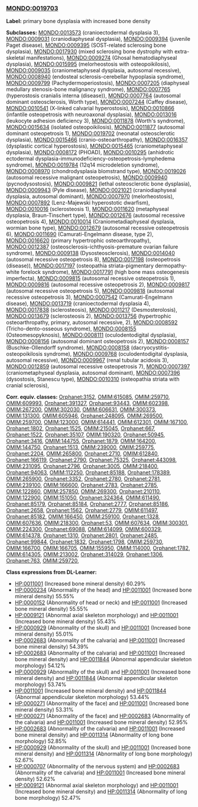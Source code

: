 
### [MONDO:0019703](http://purl.obolibrary.org/obo/MONDO_0019703)
**Label:** primary bone dysplasia with increased bone density

**Subclasses:** [MONDO:0013573](http://purl.obolibrary.org/obo/MONDO_0013573) (cranioectodermal dysplasia 3), [MONDO:0009031](http://purl.obolibrary.org/obo/MONDO_0009031) (craniodiaphyseal dysplasia), [MONDO:0009394](http://purl.obolibrary.org/obo/MONDO_0009394) (juvenile Paget disease), [MONDO:0009395](http://purl.obolibrary.org/obo/MONDO_0009395) (SOST-related sclerosing bone dysplasia), [MONDO:0017930](http://purl.obolibrary.org/obo/MONDO_0017930) (mixed sclerosing bone dystrophy with extra-skeletal manifestations), [MONDO:0009274](http://purl.obolibrary.org/obo/MONDO_0009274) (Ghosal hematodiaphyseal dysplasia), [MONDO:0015995](http://purl.obolibrary.org/obo/MONDO_0015995) (melorheostosis with osteopoikilosis), [MONDO:0009035](http://purl.obolibrary.org/obo/MONDO_0009035) (craniometaphyseal dysplasia, autosomal recessive), [MONDO:0008940](http://purl.obolibrary.org/obo/MONDO_0008940) (endosteal sclerosis-cerebellar hypoplasia syndrome), [MONDO:0009799](http://purl.obolibrary.org/obo/MONDO_0009799) (Pachydermoperiostosis), [MONDO:0007205](http://purl.obolibrary.org/obo/MONDO_0007205) (diaphyseal medullary stenosis-bone malignancy syndrome), [MONDO:0007765](http://purl.obolibrary.org/obo/MONDO_0007765) (hyperostosis cranialis interna (disease)), [MONDO:0007764](http://purl.obolibrary.org/obo/MONDO_0007764) (autosomal dominant osteosclerosis, Worth type), [MONDO:0007244](http://purl.obolibrary.org/obo/MONDO_0007244) (Caffey disease), [MONDO:0010541](http://purl.obolibrary.org/obo/MONDO_0010541) (X-linked calvarial hyperostosis), [MONDO:0010866](http://purl.obolibrary.org/obo/MONDO_0010866) (infantile osteopetrosis with neuroaxonal dysplasia), [MONDO:0013016](http://purl.obolibrary.org/obo/MONDO_0013016) (leukocyte adhesion deficiency 3), [MONDO:0011878](http://purl.obolibrary.org/obo/MONDO_0011878) (Worth's syndrome), [MONDO:0015634](http://purl.obolibrary.org/obo/MONDO_0015634) (isolated osteopoikilosis), [MONDO:0011877](http://purl.obolibrary.org/obo/MONDO_0011877) (autosomal dominant osteopetrosis 1), [MONDO:0019702](http://purl.obolibrary.org/obo/MONDO_0019702) (neonatal osteosclerotic dysplasia), [MONDO:0015466](http://purl.obolibrary.org/obo/MONDO_0015466) (cranio-osteoarthropathy), [MONDO:0016357](http://purl.obolibrary.org/obo/MONDO_0016357) (dysplastic cortical hyperostosis), [MONDO:0015465](http://purl.obolibrary.org/obo/MONDO_0015465) (craniometaphyseal dysplasia), [MONDO:0008172](http://purl.obolibrary.org/obo/MONDO_0008172) (PHOAD), [MONDO:0010295](http://purl.obolibrary.org/obo/MONDO_0010295) (anhidrotic ectodermal dysplasia-immunodeficiency-osteopetrosis-lymphedema syndrome), [MONDO:0019784](http://purl.obolibrary.org/obo/MONDO_0019784) (12q14 microdeletion syndrome), [MONDO:0008970](http://purl.obolibrary.org/obo/MONDO_0008970) (chondrodysplasia blomstrand type), [MONDO:0019026](http://purl.obolibrary.org/obo/MONDO_0019026) (autosomal recessive malignant osteopetrosis), [MONDO:0009940](http://purl.obolibrary.org/obo/MONDO_0009940) (pycnodysostosis), [MONDO:0009821](http://purl.obolibrary.org/obo/MONDO_0009821) (lethal osteosclerotic bone dysplasia), [MONDO:0009943](http://purl.obolibrary.org/obo/MONDO_0009943) (Pyle disease), [MONDO:0021021](http://purl.obolibrary.org/obo/MONDO_0021021) (craniodiaphyseal dysplasia, autosomal dominant), [MONDO:0007970](http://purl.obolibrary.org/obo/MONDO_0007970) (melorheostosis), [MONDO:0007892](http://purl.obolibrary.org/obo/MONDO_0007892) (Lenz-Majewski hyperostotic dwarfism), [MONDO:0010016](http://purl.obolibrary.org/obo/MONDO_0010016) (sclerosteosis 1), [MONDO:0011620](http://purl.obolibrary.org/obo/MONDO_0011620) (metaphyseal dysplasia, Braun-Tinschert type), [MONDO:0012676](http://purl.obolibrary.org/obo/MONDO_0012676) (autosomal recessive osteopetrosis 4), [MONDO:0010014](http://purl.obolibrary.org/obo/MONDO_0010014) (Craniometadiaphyseal dysplasia, wormian bone type), [MONDO:0012679](http://purl.obolibrary.org/obo/MONDO_0012679) (autosomal recessive osteopetrosis 6), [MONDO:0011690](http://purl.obolibrary.org/obo/MONDO_0011690) (Camurati-Engelmann disease, type 2), [MONDO:0016620](http://purl.obolibrary.org/obo/MONDO_0016620) (primary hypertrophic osteoarthropathy), [MONDO:0012387](http://purl.obolibrary.org/obo/MONDO_0012387) (osteosclerosis-ichthyosis-premature ovarian failure syndrome), [MONDO:0009138](http://purl.obolibrary.org/obo/MONDO_0009138) (Dysosteosclerosis), [MONDO:0014040](http://purl.obolibrary.org/obo/MONDO_0014040) (autosomal recessive osteopetrosis 8), [MONDO:0017198](http://purl.obolibrary.org/obo/MONDO_0017198) (osteopetrosis (disease)), [MONDO:0017197](http://purl.obolibrary.org/obo/MONDO_0017197) (osteopathia striata-pigmentary dermopathy-white forelock syndrome), [MONDO:0017791](http://purl.obolibrary.org/obo/MONDO_0017791) (high bone mass osteogenesis imperfecta), [MONDO:0009815](http://purl.obolibrary.org/obo/MONDO_0009815) (autosomal recessive osteopetrosis 1), [MONDO:0009816](http://purl.obolibrary.org/obo/MONDO_0009816) (autosomal recessive osteopetrosis 2), [MONDO:0009817](http://purl.obolibrary.org/obo/MONDO_0009817) (autosomal recessive osteopetrosis 5), [MONDO:0009818](http://purl.obolibrary.org/obo/MONDO_0009818) (autosomal recessive osteopetrosis 3), [MONDO:0007542](http://purl.obolibrary.org/obo/MONDO_0007542) (Camurati-Engelmann disease), [MONDO:0013719](http://purl.obolibrary.org/obo/MONDO_0013719) (cranioectodermal dysplasia 4), [MONDO:0017838](http://purl.obolibrary.org/obo/MONDO_0017838) (sclerosteosis), [MONDO:0011217](http://purl.obolibrary.org/obo/MONDO_0011217) (Desmosterolosis), [MONDO:0013679](http://purl.obolibrary.org/obo/MONDO_0013679) (sclerosteosis 2), [MONDO:0013756](http://purl.obolibrary.org/obo/MONDO_0013756) (hypertrophic osteoarthropathy, primary, autosomal recessive, 2), [MONDO:0008592](http://purl.obolibrary.org/obo/MONDO_0008592) (Tricho-dento-osseous syndrome), [MONDO:0008155](http://purl.obolibrary.org/obo/MONDO_0008155) (Osteomesopyknosis), [MONDO:0008111](http://purl.obolibrary.org/obo/MONDO_0008111) (oculodentodigital dysplasia), [MONDO:0008156](http://purl.obolibrary.org/obo/MONDO_0008156) (autosomal dominant osteopetrosis 2), [MONDO:0008157](http://purl.obolibrary.org/obo/MONDO_0008157) (Buschke-Ollendorff syndrome), [MONDO:0008158](http://purl.obolibrary.org/obo/MONDO_0008158) (dacryocystitis-osteopoikilosis syndrome), [MONDO:0009768](http://purl.obolibrary.org/obo/MONDO_0009768) (oculodentodigital dysplasia, autosomal recessive), [MONDO:0009967](http://purl.obolibrary.org/obo/MONDO_0009967) (renal tubular acidosis 3), [MONDO:0012859](http://purl.obolibrary.org/obo/MONDO_0012859) (autosomal recessive osteopetrosis 7), [MONDO:0007397](http://purl.obolibrary.org/obo/MONDO_0007397) (craniometaphyseal dysplasia, autosomal dominant), [MONDO:0007396](http://purl.obolibrary.org/obo/MONDO_0007396) (dysostosis, Stanescu type), [MONDO:0010310](http://purl.obolibrary.org/obo/MONDO_0010310) (osteopathia striata with cranial sclerosis), 

**Corr. equiv. classes:** [Orphanet:3152](http://www.orpha.net/ORDO/Orphanet_3152), [OMIM:615085](http://purl.obolibrary.org/obo/OMIM_615085), [OMIM:259710](http://purl.obolibrary.org/obo/OMIM_259710), [OMIM:609993](http://purl.obolibrary.org/obo/OMIM_609993), [Orphanet:391327](http://www.orpha.net/ORDO/Orphanet_391327), [Orphanet:93443](http://www.orpha.net/ORDO/Orphanet_93443), [OMIM:602398](http://purl.obolibrary.org/obo/OMIM_602398), [OMIM:267200](http://purl.obolibrary.org/obo/OMIM_267200), [OMIM:302030](http://purl.obolibrary.org/obo/OMIM_302030), [OMIM:606631](http://purl.obolibrary.org/obo/OMIM_606631), [OMIM:300373](http://purl.obolibrary.org/obo/OMIM_300373), [OMIM:131300](http://purl.obolibrary.org/obo/OMIM_131300), [OMIM:605946](http://purl.obolibrary.org/obo/OMIM_605946), [Orphanet:248095](http://www.orpha.net/ORDO/Orphanet_248095), [OMIM:269500](http://purl.obolibrary.org/obo/OMIM_269500), [OMIM:259700](http://purl.obolibrary.org/obo/OMIM_259700), [OMIM:123000](http://purl.obolibrary.org/obo/OMIM_123000), [OMIM:614441](http://purl.obolibrary.org/obo/OMIM_614441), [OMIM:612301](http://purl.obolibrary.org/obo/OMIM_612301), [OMIM:167100](http://purl.obolibrary.org/obo/OMIM_167100), [Orphanet:1802](http://www.orpha.net/ORDO/Orphanet_1802), [Orphanet:1525](http://www.orpha.net/ORDO/Orphanet_1525), [OMIM:215045](http://purl.obolibrary.org/obo/OMIM_215045), [Orphanet:667](http://www.orpha.net/ORDO/Orphanet_667), [Orphanet:1522](http://www.orpha.net/ORDO/Orphanet_1522), [Orphanet:35107](http://www.orpha.net/ORDO/Orphanet_35107), [OMIM:190320](http://purl.obolibrary.org/obo/OMIM_190320), [Orphanet:50945](http://www.orpha.net/ORDO/Orphanet_50945), [Orphanet:3416](http://www.orpha.net/ORDO/Orphanet_3416), [OMIM:144755](http://purl.obolibrary.org/obo/OMIM_144755), [Orphanet:1879](http://www.orpha.net/ORDO/Orphanet_1879), [OMIM:164200](http://purl.obolibrary.org/obo/OMIM_164200), [OMIM:144750](http://purl.obolibrary.org/obo/OMIM_144750), [Orphanet:1513](http://www.orpha.net/ORDO/Orphanet_1513), [OMIM:239000](http://purl.obolibrary.org/obo/OMIM_239000), [OMIM:259775](http://purl.obolibrary.org/obo/OMIM_259775), [Orphanet:2204](http://www.orpha.net/ORDO/Orphanet_2204), [OMIM:265800](http://purl.obolibrary.org/obo/OMIM_265800), [Orphanet:2710](http://www.orpha.net/ORDO/Orphanet_2710), [OMIM:612840](http://purl.obolibrary.org/obo/OMIM_612840), [Orphanet:166119](http://www.orpha.net/ORDO/Orphanet_166119), [Orphanet:2790](http://www.orpha.net/ORDO/Orphanet_2790), [Orphanet:75325](http://www.orpha.net/ORDO/Orphanet_75325), [Orphanet:443098](http://www.orpha.net/ORDO/Orphanet_443098), [OMIM:231095](http://purl.obolibrary.org/obo/OMIM_231095), [Orphanet:2796](http://www.orpha.net/ORDO/Orphanet_2796), [Orphanet:3005](http://www.orpha.net/ORDO/Orphanet_3005), [OMIM:218400](http://purl.obolibrary.org/obo/OMIM_218400), [Orphanet:94063](http://www.orpha.net/ORDO/Orphanet_94063), [OMIM:112250](http://purl.obolibrary.org/obo/OMIM_112250), [Orphanet:85188](http://www.orpha.net/ORDO/Orphanet_85188), [Orphanet:178389](http://www.orpha.net/ORDO/Orphanet_178389), [OMIM:265900](http://purl.obolibrary.org/obo/OMIM_265900), [Orphanet:3352](http://www.orpha.net/ORDO/Orphanet_3352), [Orphanet:2780](http://www.orpha.net/ORDO/Orphanet_2780), [Orphanet:2781](http://www.orpha.net/ORDO/Orphanet_2781), [OMIM:239100](http://purl.obolibrary.org/obo/OMIM_239100), [OMIM:166600](http://purl.obolibrary.org/obo/OMIM_166600), [Orphanet:2783](http://www.orpha.net/ORDO/Orphanet_2783), [Orphanet:2785](http://www.orpha.net/ORDO/Orphanet_2785), [OMIM:122860](http://purl.obolibrary.org/obo/OMIM_122860), [OMIM:257850](http://purl.obolibrary.org/obo/OMIM_257850), [OMIM:269300](http://purl.obolibrary.org/obo/OMIM_269300), [Orphanet:210110](http://www.orpha.net/ORDO/Orphanet_210110), [OMIM:122900](http://purl.obolibrary.org/obo/OMIM_122900), [OMIM:151050](http://purl.obolibrary.org/obo/OMIM_151050), [Orphanet:324364](http://www.orpha.net/ORDO/Orphanet_324364), [OMIM:611490](http://purl.obolibrary.org/obo/OMIM_611490), [Orphanet:85179](http://www.orpha.net/ORDO/Orphanet_85179), [Orphanet:85184](http://www.orpha.net/ORDO/Orphanet_85184), [Orphanet:2777](http://www.orpha.net/ORDO/Orphanet_2777), [Orphanet:85186](http://www.orpha.net/ORDO/Orphanet_85186), [Orphanet:2658](http://www.orpha.net/ORDO/Orphanet_2658), [Orphanet:1562](http://www.orpha.net/ORDO/Orphanet_1562), [Orphanet:2779](http://www.orpha.net/ORDO/Orphanet_2779), [OMIM:611497](http://purl.obolibrary.org/obo/OMIM_611497), [Orphanet:85182](http://www.orpha.net/ORDO/Orphanet_85182), [OMIM:166450](http://purl.obolibrary.org/obo/OMIM_166450), [OMIM:259100](http://purl.obolibrary.org/obo/OMIM_259100), [Orphanet:1328](http://www.orpha.net/ORDO/Orphanet_1328), [OMIM:607636](http://purl.obolibrary.org/obo/OMIM_607636), [OMIM:218300](http://purl.obolibrary.org/obo/OMIM_218300), [Orphanet:53](http://www.orpha.net/ORDO/Orphanet_53), [OMIM:607634](http://purl.obolibrary.org/obo/OMIM_607634), [OMIM:300301](http://purl.obolibrary.org/obo/OMIM_300301), [OMIM:224300](http://purl.obolibrary.org/obo/OMIM_224300), [Orphanet:69088](http://www.orpha.net/ORDO/Orphanet_69088), [OMIM:614099](http://purl.obolibrary.org/obo/OMIM_614099), [OMIM:600329](http://purl.obolibrary.org/obo/OMIM_600329), [OMIM:614378](http://purl.obolibrary.org/obo/OMIM_614378), [Orphanet:1310](http://www.orpha.net/ORDO/Orphanet_1310), [Orphanet:2801](http://www.orpha.net/ORDO/Orphanet_2801), [Orphanet:2485](http://www.orpha.net/ORDO/Orphanet_2485), [Orphanet:99844](http://www.orpha.net/ORDO/Orphanet_99844), [Orphanet:1832](http://www.orpha.net/ORDO/Orphanet_1832), [Orphanet:1798](http://www.orpha.net/ORDO/Orphanet_1798), [OMIM:259730](http://purl.obolibrary.org/obo/OMIM_259730), [OMIM:166700](http://purl.obolibrary.org/obo/OMIM_166700), [OMIM:166705](http://purl.obolibrary.org/obo/OMIM_166705), [OMIM:155950](http://purl.obolibrary.org/obo/OMIM_155950), [OMIM:114000](http://purl.obolibrary.org/obo/OMIM_114000), [Orphanet:1782](http://www.orpha.net/ORDO/Orphanet_1782), [OMIM:614305](http://purl.obolibrary.org/obo/OMIM_614305), [OMIM:213002](http://purl.obolibrary.org/obo/OMIM_213002), [Orphanet:314029](http://www.orpha.net/ORDO/Orphanet_314029), [Orphanet:1306](http://www.orpha.net/ORDO/Orphanet_1306), [Orphanet:763](http://www.orpha.net/ORDO/Orphanet_763), [OMIM:259720](http://purl.obolibrary.org/obo/OMIM_259720), 

**Class expressions from DL-Learner:**

- [HP:0011001](http://purl.obolibrary.org/obo/HP_0011001) (Increased bone mineral density) 60.29%
- [HP:0000234](http://purl.obolibrary.org/obo/HP_0000234) (Abnormality of the head) and [HP:0011001](http://purl.obolibrary.org/obo/HP_0011001) (Increased bone mineral density) 55.55%
- [HP:0000152](http://purl.obolibrary.org/obo/HP_0000152) (Abnormality of head or neck) and [HP:0011001](http://purl.obolibrary.org/obo/HP_0011001) (Increased bone mineral density) 55.55%
- [HP:0009121](http://purl.obolibrary.org/obo/HP_0009121) (Abnormal axial skeleton morphology) and [HP:0011001](http://purl.obolibrary.org/obo/HP_0011001) (Increased bone mineral density) 55.43%
- [HP:0000929](http://purl.obolibrary.org/obo/HP_0000929) (Abnormality of the skull) and [HP:0011001](http://purl.obolibrary.org/obo/HP_0011001) (Increased bone mineral density) 55.01%
- [HP:0002683](http://purl.obolibrary.org/obo/HP_0002683) (Abnormality of the calvaria) and [HP:0011001](http://purl.obolibrary.org/obo/HP_0011001) (Increased bone mineral density) 54.39%
- [HP:0002683](http://purl.obolibrary.org/obo/HP_0002683) (Abnormality of the calvaria) and [HP:0011001](http://purl.obolibrary.org/obo/HP_0011001) (Increased bone mineral density) and [HP:0011844](http://purl.obolibrary.org/obo/HP_0011844) (Abnormal appendicular skeleton morphology) 54.12%
- [HP:0000929](http://purl.obolibrary.org/obo/HP_0000929) (Abnormality of the skull) and [HP:0011001](http://purl.obolibrary.org/obo/HP_0011001) (Increased bone mineral density) and [HP:0011844](http://purl.obolibrary.org/obo/HP_0011844) (Abnormal appendicular skeleton morphology) 53.74%
- [HP:0011001](http://purl.obolibrary.org/obo/HP_0011001) (Increased bone mineral density) and [HP:0011844](http://purl.obolibrary.org/obo/HP_0011844) (Abnormal appendicular skeleton morphology) 53.44%
- [HP:0000271](http://purl.obolibrary.org/obo/HP_0000271) (Abnormality of the face) and [HP:0011001](http://purl.obolibrary.org/obo/HP_0011001) (Increased bone mineral density) 53.31%
- [HP:0000271](http://purl.obolibrary.org/obo/HP_0000271) (Abnormality of the face) and [HP:0002683](http://purl.obolibrary.org/obo/HP_0002683) (Abnormality of the calvaria) and [HP:0011001](http://purl.obolibrary.org/obo/HP_0011001) (Increased bone mineral density) 52.95%
- [HP:0002683](http://purl.obolibrary.org/obo/HP_0002683) (Abnormality of the calvaria) and [HP:0011001](http://purl.obolibrary.org/obo/HP_0011001) (Increased bone mineral density) and [HP:0011314](http://purl.obolibrary.org/obo/HP_0011314) (Abnormality of long bone morphology) 52.85%
- [HP:0000929](http://purl.obolibrary.org/obo/HP_0000929) (Abnormality of the skull) and [HP:0011001](http://purl.obolibrary.org/obo/HP_0011001) (Increased bone mineral density) and [HP:0011314](http://purl.obolibrary.org/obo/HP_0011314) (Abnormality of long bone morphology) 52.67%
- [HP:0000707](http://purl.obolibrary.org/obo/HP_0000707) (Abnormality of the nervous system) and [HP:0002683](http://purl.obolibrary.org/obo/HP_0002683) (Abnormality of the calvaria) and [HP:0011001](http://purl.obolibrary.org/obo/HP_0011001) (Increased bone mineral density) 52.62%
- [HP:0009121](http://purl.obolibrary.org/obo/HP_0009121) (Abnormal axial skeleton morphology) and [HP:0011001](http://purl.obolibrary.org/obo/HP_0011001) (Increased bone mineral density) and [HP:0011314](http://purl.obolibrary.org/obo/HP_0011314) (Abnormality of long bone morphology) 52.47%


